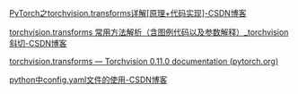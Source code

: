 [PyTorch之torchvision.transforms详解[原理+代码实现]-CSDN博客](https://blog.csdn.net/qq_37555071/article/details/107532319)

[torchvision.transforms 常用方法解析（含图例代码以及参数解释）_torchvision 斜切-CSDN博客](https://blog.csdn.net/weixin_42426841/article/details/129903800)

[torchvision.transforms — Torchvision 0.11.0 documentation (pytorch.org)](https://pytorch.org/vision/0.11/transforms.html)

[python中config.yaml文件的使用-CSDN博客](https://blog.csdn.net/reasonyuanrobot/article/details/88868482)
